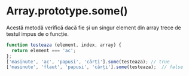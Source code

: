 # Array.prototype.some()

Acestă metodă verifică dacă fie și un singur element din array trece de testul impus de o funcție.

```javascript
function testeaza (element, index, array) {
  return element === 'ac';
};
['masinute', 'ac', 'papusi', 'cărți'].some(testeaza); // true
['masinute', 'flaut', 'papusi', 'cărți'].some(testeaza);  // false
```
